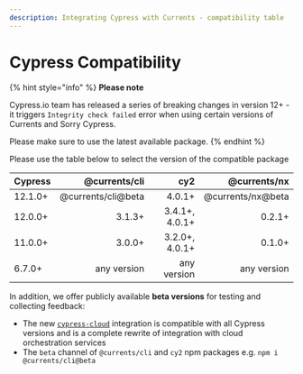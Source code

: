 ```yaml
---
description: Integrating Cypress with Currents - compatibility table
---
```


# Cypress Compatibility

{% hint style="info" %}
**Please note**&#x20;

Cypress.io team has released a series of breaking changes in version 12+ - it triggers `Integrity check failed` error when using certain versions of Currents and Sorry Cypress.

Please make sure to use the latest available package.
{% endhint %}

Please use the table below to select the version of the compatible package

| Cypress |      @currents/cli |            cy2 |      @currents/nx |
| ------- | -----------------: | -------------: | ----------------: |
| 12.1.0+ | @currents/cli@beta |         4.0.1+ | @currents/nx@beta |
| 12.0.0+ |             3.1.3+ | 3.4.1+, 4.0.1+ |            0.2.1+ |
| 11.0.0+ |             3.0.0+ | 3.2.0+, 4.0.1+ |            0.1.0+ |
| 6.7.0+  |        any version |    any version |       any version |

In addition, we offer publicly available **beta versions** for testing and collecting feedback:

* The new [`cypress-cloud`](https://currents.notion.site/Cypress-12-and-Currents-Sorry-Cypress-3f9f29285f9242c78b0ba63cf9225c6c) integration is compatible with all Cypress versions and is a complete rewrite of integration with cloud orchestration services
* The `beta` channel of `@currents/cli` and `cy2` npm packages e.g.  `npm i @currents/cli@beta`
